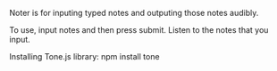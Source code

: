 Noter is for inputing typed notes and outputing those notes audibly.

To use, input notes and then press submit. Listen to the notes that you input.


Installing Tone.js library:
npm install tone
